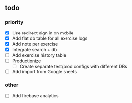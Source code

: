 ## todo

### priority

- [x] Use redirect sign in on mobile
- [x] Add flat db table for all exercise logs
- [x] Add note per exercise
- [x] Integrate search + db
- [ ] Add exercise history table
- [ ] Productionize
  - [ ] Create separate test/prod configs with different DBs
- [ ] Add import from Google sheets

### other

- [ ] Add firebase analytics
